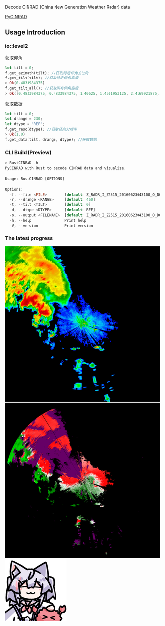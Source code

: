Decode CINRAD (China New Generation Weather Radar) data

[PyCINRAD](https://github.com/CyanideCN/PyCINRAD/)

## Usage Introduction
### io::level2
获取仰角
```rust
let tilt = 0;
f.get_azimuth(tilt); //获取特定仰角方位角
f.get_tilt(tilt); //获取特定仰角高度
> Ok(0.4833984375)
f.get_tilt_all(); //获取所有仰角高度
> Ok([0.4833984375, 0.4833984375, 1.40625, 1.4501953125, 2.4169921875, 3.33984375, 4.306640625, 5.9765625, 9.84375, 14.5458984375, 19.51171875])
```
获取数据
```rust
let tilt = 0;
let drange = 230;
let dtype = "REF";
f.get_reso(dtype); //获取径向分辨率
> Ok(1.0)
f.get_data(tilt, drange, dtype); //获取数据
```
### CLI Build (Preview)
```rust
> RustCINRAD -h
PyCINRAD with Rust to decode CINRAD data and visualize.

Usage: RustCINRAD [OPTIONS]

Options:
  -f, --file <FILE>        [default: Z_RADR_I_Z9515_20160623043100_O_DOR_SA_CAP.bin]
  -r, --drange <RANGE>     [default: 460]
  -t, --tilt <TILT>        [default: 0]
  -d, --dtype <DTYPE>      [default: REF]
  -o, --output <FILENAME>  [default: Z_RADR_I_Z9515_20160623043100_O_DOR_SA_R.png]
  -h, --help               Print help
  -V, --version            Print version
```
### The latest progress

![](./radar.png)
![](./radar_VEL.png)
![風間白花](./momo_aio.png)